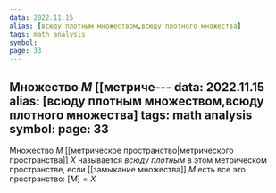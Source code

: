 ```yaml
---
data: 2022.11.15
alias: [всюду плотным множеством,всюду плотного множества]
tags: math analysis    
symbol:
page: 33
---
```

Множество $M$ [[метриче---
data: 2022.11.15
alias: [всюду плотным множеством,всюду плотного множества]
tags: math analysis    
symbol:
page: 33
---
Множество $M$ [[метрическое пространство|метрического пространства]] $X$ называется *всюду плотным* в этом метрическом пространстве, если [[замыкание множества]] $M$ есть все это пространство: $\left[ M \right]=X$ 

